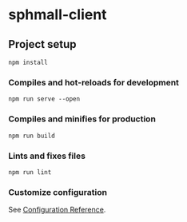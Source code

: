 # sphmall-client

## Project setup

```
npm install
```

### Compiles and hot-reloads for development

```
npm run serve --open
```

### Compiles and minifies for production

```
npm run build
```

### Lints and fixes files

```
npm run lint
```

### Customize configuration

See [Configuration Reference](https://cli.vuejs.org/config/).
